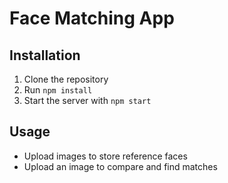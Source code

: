 # Face Matching App

## Installation
1. Clone the repository
2. Run `npm install`
3. Start the server with `npm start`

## Usage
- Upload images to store reference faces
- Upload an image to compare and find matches
